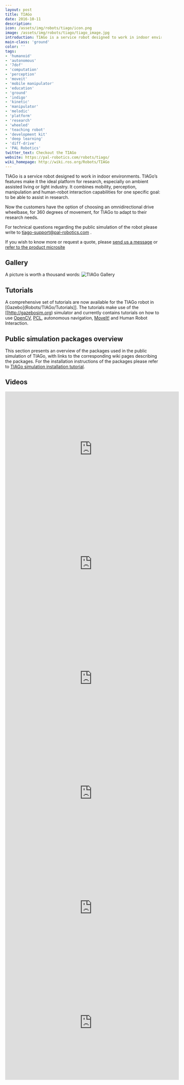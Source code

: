 ```yaml
---
layout: post
title: TIAGo
date: 2016-10-11
description:
icon: /assets/img/robots/tiago/icon.png
image: /assets/img/robots/tiago/tiago_image.jpg
introduction: TIAGo is a service robot designed to work in indoor environments.
main-class: 'ground'
color: ''
tags:
- 'humanoid'
- 'autonomous'
- '7dof'
- 'computation'
- 'perception'
- 'moveit'
- 'mobile manipulator'
- 'education'
- 'ground'
- 'indigo'
- 'kinetic'
- 'manipulator'
- 'melodic'
- 'platform'
- 'research'
- 'wheeled'
- 'teaching robot'
- 'development kit'
- 'deep learning'
- 'diff-drive'
- 'PAL Robotics'
twitter_text: Checkout the TIAGo
website: https://pal-robotics.com/robots/tiago/
wiki_homepage: http://wiki.ros.org/Robots/TIAGo
---
```


TIAGo is a service robot designed to work in indoor environments. TIAGo’s features make it the ideal platform for research, especially on ambient assisted living or light industry. It combines mobility, perception, manipulation and human-robot interaction capabilities for one specific goal: to be able to assist in research.

Now the customers have the option of choosing an omnidirectional drive wheelbase, for 360 degrees of movement, for TIAGo to adapt to their research needs.

For technical questions regarding the public simulation of the robot please write to tiago-support@pal-robotics.com .

If you wish to know more or request a quote, please [send us a message](http://pal-robotics.com/en/company) or [refer to the product microsite](http://tiago.pal-robotics.com/en/) 

## Gallery
A picture is worth a thousand words:
![TIAGo Gallery](/assets/img/robots/tiago/TIAGo_gallery.jpg)

## Tutorials
A comprehensive set of tutorials are now available for the TIAGo robot in [Gazebo](Robots/TIAGo/Tutorials]]. The tutorials make use of the [[http://gazebosim.org) simulator and currently contains tutorials on how to use [OpenCV](http://opencv.org), [PCL](http://pointclouds.org), autonomous navigation, [MoveIt!](http://moveit.ros.org) and Human Robot Interaction.

## Public simulation packages overview

This section presents an overview of the packages used in the public simulation of TIAGo, with links to the corresponding wiki pages describing the packages. For the installation instructions of the packages please refer to [TIAGo simulation installation tutorial](http://wiki.ros.org/Robots/TIAGo/Tutorials/TiagoSimulation).

## Videos

<iframe width="560" height="370" src="https://www.youtube.com/embed/cfB0aczOoNQ" title="YouTube video player" frameborder="0" allow="accelerometer; autoplay; clipboard-write; encrypted-media; gyroscope; picture-in-picture" allowfullscreen></iframe>

<iframe width="560" height="370" src="https://www.youtube.com/embed/gVfc6aI5WGg" title="YouTube video player" frameborder="0" allow="accelerometer; autoplay; clipboard-write; encrypted-media; gyroscope; picture-in-picture" allowfullscreen></iframe>

<iframe width="560" height="370" src="https://www.youtube.com/embed/6BwRqwD066g" title="YouTube video player" frameborder="0" allow="accelerometer; autoplay; clipboard-write; encrypted-media; gyroscope; picture-in-picture" allowfullscreen></iframe>

<iframe width="560" height="370" src="https://www.youtube.com/embed/EjIggPKy0T0" title="YouTube video player" frameborder="0" allow="accelerometer; autoplay; clipboard-write; encrypted-media; gyroscope; picture-in-picture" allowfullscreen></iframe>

<iframe width="560" height="370" src="https://www.youtube.com/embed/kdwShb-YrbA" title="YouTube video player" frameborder="0" allow="accelerometer; autoplay; clipboard-write; encrypted-media; gyroscope; picture-in-picture" allowfullscreen></iframe>

<iframe width="560" height="370" src="https://www.youtube.com/embed/OzkiIaoAVDs" title="YouTube video player" frameborder="0" allow="accelerometer; autoplay; clipboard-write; encrypted-media; gyroscope; picture-in-picture" allowfullscreen></iframe>